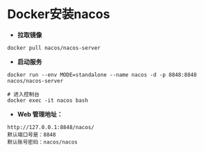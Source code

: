 # Docker安装nacos

- **拉取镜像**

```
docker pull nacos/nacos-server
```

- **启动服务**

```
docker run --env MODE=standalone --name nacos -d -p 8848:8848 nacos/nacos-server

# 进入控制台
docker exec -it nacos bash
```

- **Web 管理地址：**

```
http://127.0.0.1:8848/nacos/
默认端口号是：8848
默认账号密码：nacos/nacos
```